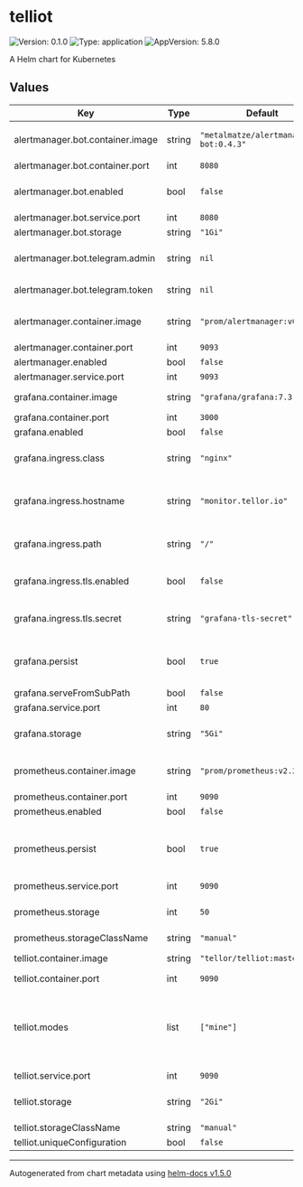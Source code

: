 # telliot

![Version: 0.1.0](https://img.shields.io/badge/Version-0.1.0-informational?style=flat-square) ![Type: application](https://img.shields.io/badge/Type-application-informational?style=flat-square) ![AppVersion: 5.8.0](https://img.shields.io/badge/AppVersion-5.8.0-informational?style=flat-square)

A Helm chart for Kubernetes

## Values

| Key | Type | Default | Description |
|-----|------|---------|-------------|
| alertmanager.bot.container.image | string | `"metalmatze/alertmanager-bot:0.4.3"` | Docker image for alertmanager  |
| alertmanager.bot.container.port | int | `8080` |  |
| alertmanager.bot.enabled | bool | `false` | Whether to enable alertmanager  |
| alertmanager.bot.service.port | int | `8080` |  |
| alertmanager.bot.storage | string | `"1Gi"` |  |
| alertmanager.bot.telegram.admin | string | `nil` | Telegram admin username  |
| alertmanager.bot.telegram.token | string | `nil` | Telegram token |
| alertmanager.container.image | string | `"prom/alertmanager:v0.19.0"` | Docker image for alertmanager |
| alertmanager.container.port | int | `9093` |  |
| alertmanager.enabled | bool | `false` |  |
| alertmanager.service.port | int | `9093` |  |
| grafana.container.image | string | `"grafana/grafana:7.3.6"` | Docker image for grafana |
| grafana.container.port | int | `3000` |  |
| grafana.enabled | bool | `false` |  |
| grafana.ingress.class | string | `"nginx"` | Ingress class to use for grafana |
| grafana.ingress.hostname | string | `"monitor.tellor.io"` | Hostname to use for accessing grafana |
| grafana.ingress.path | string | `"/"` | Subpath to access grafana |
| grafana.ingress.tls.enabled | bool | `false` | Enable/Disable TLS for grafana |
| grafana.ingress.tls.secret | string | `"grafana-tls-secret"` | Name of TLS secret to use for grafana |
| grafana.persist | bool | `true` | Enable persistance for grafana configuration |
| grafana.serveFromSubPath | bool | `false` |  |
| grafana.service.port | int | `80` |  |
| grafana.storage | string | `"5Gi"` | Grafana persistent storage size |
| prometheus.container.image | string | `"prom/prometheus:v2.24.0"` | Docker image for prometheus |
| prometheus.container.port | int | `9090` |  |
| prometheus.enabled | bool | `false` |  |
| prometheus.persist | bool | `true` | Enable persistance for prometheus data |
| prometheus.service.port | int | `9090` |  |
| prometheus.storage | int | `50` | Prometheus storage size in GB  |
| prometheus.storageClassName | string | `"manual"` |  |
| telliot.container.image | string | `"tellor/telliot:master"` | Docker image for telliot   |
| telliot.container.port | int | `9090` |  |
| telliot.modes | list | `["mine"]` | Array of commands to spawn separate instances of telliot instances with |
| telliot.service.port | int | `9090` |  |
| telliot.storage | string | `"2Gi"` | telliot persistent storage size |
| telliot.storageClassName | string | `"manual"` |  |
| telliot.uniqueConfiguration | bool | `false` |  |

----------------------------------------------
Autogenerated from chart metadata using [helm-docs v1.5.0](https://github.com/norwoodj/helm-docs/releases/v1.5.0)

